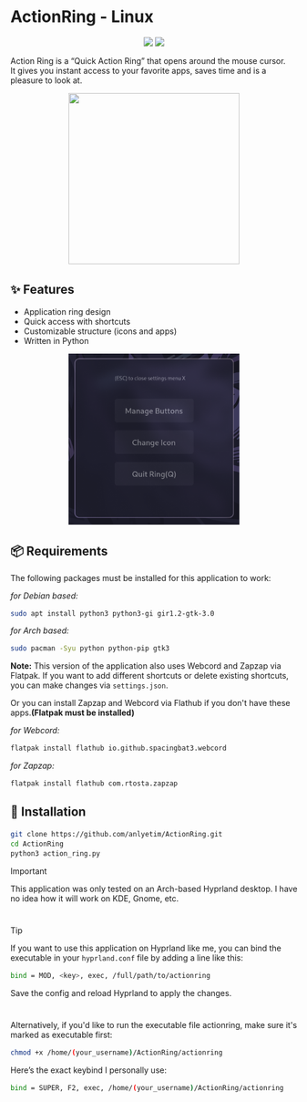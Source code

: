 
# ActionRing - Linux

<p align="center">
  <img src="https://img.shields.io/badge/Platform-Linux-turquoise">
  <img src="https://img.shields.io/badge/Language-Python-blue">
</p>

Action Ring is a “Quick Action Ring” that opens around the mouse cursor.  
It gives you instant access to your favorite apps, saves time and is a pleasure to look at.

<p align="center">
  <img src="https://github.com/anlyetim/ActionRing/blob/main/ActionRing.gif" width="300" height="300" />
</p>


## ✨ Features

- Application ring design
- Quick access with shortcuts
- Customizable structure (icons and apps)
- Written in Python


<p align="center">
<img src="https://github.com/anlyetim/ActionRing/blob/main/ActionRing_Settings.png" width="300" height="300" />
</p>

## 📦 Requirements

The following packages must be installed for this application to work:


*for Debian based:*
```bash
sudo apt install python3 python3-gi gir1.2-gtk-3.0
```

*for Arch based:*
```bash
sudo pacman -Syu python python-pip gtk3
```

**Note:** This version of the application also uses Webcord and Zapzap via Flatpak. If you want to add different shortcuts or delete existing shortcuts, you can make changes via `settings.json`.

Or you can install Zapzap and Webcord via Flathub if you don't have these apps.**(Flatpak must be installed)**

*for Webcord:*
```bash
flatpak install flathub io.github.spacingbat3.webcord
```
*for Zapzap:*
```bash
flatpak install flathub com.rtosta.zapzap
```
## 🚀 Installation

```bash
git clone https://github.com/anlyetim/ActionRing.git
cd ActionRing
python3 action_ring.py
```

> [!IMPORTANT] 
> This application was only tested on an Arch-based Hyprland desktop. I have no idea how it will work on KDE, Gnome, etc.
#

> [!TIP]
> If you want to use this application on Hyprland like me, you can bind the executable in your `hyprland.conf` file by adding a line like this:
```bash
bind = MOD, <key>, exec, /full/path/to/actionring
```
Save the config and reload Hyprland to apply the changes.

#

Alternatively, if you'd like to run the executable file actionring, make sure it's marked as executable first:
```bash
chmod +x /home/(your_username)/ActionRing/actionring
```
Here’s the exact keybind I personally use:
```bash
bind = SUPER, F2, exec, /home/(your_username)/ActionRing/actionring
```

